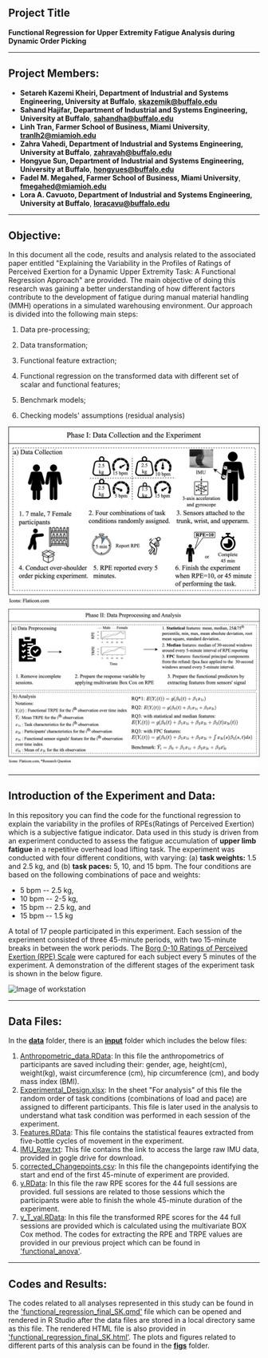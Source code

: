 ## Project Title

**Functional Regression for Upper Extremity Fatigue Analysis during Dynamic Order Picking**

--- 

## Project Members:  
- **Setareh Kazemi Kheiri, Department of Industrial and Systems Engineering, University at Buffalo**, **skazemik@buffalo.edu**
- **Sahand Hajifar, Department of Industrial and Systems Engineering, University at Buffalo**, **sahandha@buffalo.edu**
- **Linh Tran, Farmer School of Business, Miami University**, **tranlh2@miamioh.edu**
- **Zahra Vahedi, Department of Industrial and Systems Engineering, University at Buffalo**, **zahravah@buffalo.edu**
- **Hongyue Sun, Department of Industrial and Systems Engineering, University at Buffalo**, **hongyues@buffalo.edu**
- **Fadel M. Megahed, Farmer School of Business, Miami University**, **fmegahed@miamioh.edu**
- **Lora A. Cavuoto, Department of Industrial and Systems Engineering, University at Buffalo**, **loracavu@buffalo.edu**

---
## Objective:

In this document all the code, results and analysis related to the associated paper entitled "Explaining the Variability in the Profiles of Ratings of Perceived Exertion for a Dynamic Upper Extremity Task: A Functional Regression Approach" are provided. The main objective of doing this research was gaining a better understanding of how different factors contribute to the development of fatigue during manual material handling (MMH) operations in a simulated warehousing environment. Our approach is divided into the following main steps:

1.  Data pre-processing;

2.  Data transformation;

3.  Functional feature extraction;

4.  Functional regression on the transformed data with different set of scalar and functional features;

5.  Benchmark models;

6.  Checking models' assumptions (residual analysis)

![Image of Framework](functional%20regression-Phase-1.png)
![Image of Framework](functional%20regression-Phase-2.png)

---
## Introduction of the Experiment and Data:
In this repository you can find the code for the functional regression to explain the variability in the profiles of RPEs(Ratings of Perceived Exertion) which is a subjective fatigue indicator. Data used in this study is driven from an experiment conducted to assess the fatigue accumulation of **upper limb fatigue** in a repetitive overhead load lifting task. The experiment was conducted with four different conditions, with varying: (a) **task weights:** 1.5 and 2.5 kg, and (b) **task paces:** 5, 10, and 15 bpm. The four conditions are based on the following combinations of pace and weights: 

- 5 bpm -- 2.5 kg,   
- 10 bpm -- 2-5 kg,   
- 15 bpm -- 2.5 kg, and   
- 15 bpm -- 1.5 kg 

A total of 17 people participated in this experiment. Each session of the experiment consisted of three 45-minute periods, with two 15-minute breaks in between the work periods. The [Borg 0-10 Ratings of Perceived Exertion (RPE) Scale](https://my.clevelandclinic.org/health/articles/17450-rated-perceived-exertion-rpe-scale) were captured for each subject every 5 minutes of the experiment.  A demonstration of the different stages of the experiment task is shown in the below figure.

![Image of workstation](Simulated%20workstation.png)

---
## Data Files: 

In the [**data**](data) folder, there is an [**input**](input) folder which includes the below files:
   1. [Anthropometric_data.RData](data/inputs/Anthropometric_data.RData): In this file the anthropometrics of participants are saved including their: gender, age, height(cm), weight(kg), waist circumference (cm), hip circumference (cm), and body mass index (BMI).
   2. [Experimental_Design.xlsx](data/inputs/Experimental_Design.xlsx): In the sheet "For analysis" of this file the random order of task conditions (combinations of load and pace) are assigned to different participants. This file is later used in the analysis to understand what task condition was performed in each session of the experiment. 
   3. [Features.RData](data/inputs//Features.RData): This file contains the statistical feaures extracted from five-bottle cycles of movement in the experiment.
   4. [IMU_Raw.txt](data//inputs/IMU_Raw.txt): This file contains the link to access the large raw IMU data, provided in gogle drive for download.
   5. [corrected_Changepoints.csv](data//inputs/corrected_Changepoints.csv): In this file the changepoints identifying the start and end of the first 45-minute of experiment are provided.
   6. [y.RData](y.RData): In this file the raw RPE scores for the 44 full sessions are provided. full sessions are related to those sessions which the participants were able to finish the whole 45-minute duration of the experiment.
   7. [y_T_val.RData](y_T_val.RData): In this file the transformed RPE scores for the 44 full sessions are provided which is calculated using the multivariate BOX Cox method. The codes for extracting the RPE and TRPE values are provided in our previous project which can be found in ['functional_anova'](./functional_anova).
  

---
## Codes and Results: 

The codes related to all analyses represented in this study can be found in the ['functional_regression_final_SK.qmd'](functional_regression_final_SK.qmd) file which can be opened and rendered in R Studio after the data files are stored in a local directory same as this file. The rendered HTML file is also provided in ['functional_regression_final_SK.html'](functional_regression_final_SK.html). The plots and figures related to different parts of this analysis can be found in the [**figs**](figs) folder.

